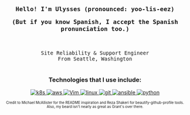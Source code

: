 <!-- Intro  -->
<h3 align="center">
    <samp>Hello!
        <b>I'm Ulysses (pronounced: yoo-lis-eez)</b>
      <p>(But if you know Spanish, I accept the Spanish pronunciation too.)</b>
    </samp>
</h3>
<br>

<p align="center">
    <!-- Organization  -->
    <samp>
        Site Reliability & Support Engineer
        <br>
        From Seattle, Washington
        <br>
        <br>
    </samp>
</p>

<h3 align="center">Technologies that I use include:</h3>
<p align="center">
    <!-- k8s -->
    <a href="#" target="_blank"><img alt="k8s" src="https://img.shields.io/badge/kubernetes-%23326ce5.svg?style=for-the-badge&logo=kubernetes&logoColor=white">
    <!-- AWS -->
    <a href="#" target="_blank"><img alt="aws" src="https://img.shields.io/badge/AWS-%23FF9900.svg?style=for-the-badge&logo=amazon-aws&logoColor=white">
    <!-- vim  -->
    <a href="#" target="_blank"><img alt="Vim" src="https://img.shields.io/badge/VIM-11AB00.svg?style=for-the-badge&logo=vim&logoColor=white">
    </a>
    <!-- linux  -->
    <a href="#" target="_blank"><img alt="linux" src="https://img.shields.io/badge/Linux-FCC624?style=for-the-badge&logo=linux&logoColor=black">
    </a>
    <!-- git  -->
    <a href="#" target="_blank"><img alt="git" src="https://img.shields.io/badge/Git-F05032?style=for-the-badge&logo=Git&logoColor=white">
    </a>  
    <!-- ansible -->
    <a href="#" target="_blank"><img alt="ansible" src="https://img.shields.io/badge/ansible-%231A1918.svg?style=for-the-badge&logo=ansible&logoColor=white">
    </a>    
    <!-- python -->
    <a href="#" target="_blank"><img alt="python" src="https://img.shields.io/badge/python-3670A0?style=for-the-badge&logo=python&logoColor=white">
    </a>
</p>



      
<p align="center"><sub><sup>Credit to Michael McAllister for the README inspiration and Reza Shakeri for beautify-github-profile tools.<br>Also, my beard isn't nearly as great as Grant's over there.</sup></sub></p>


